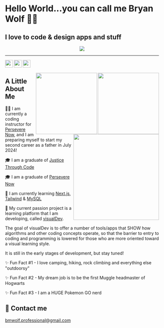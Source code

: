 # Hello World...you can call me Bryan Wolf 🐺👋
## I love to code & design apps and stuff

<div align="center">
<a href="https://skillicons.dev"><img src="https://skillicons.dev/icons?i=html,,css,,sass,,tailwind,,bootstrap,,javascript,,regex,,jquery,,react,,redux,,next,,typescript,,nodejs,,express,,jest,,mongodb,,python,,django,,wordpress,,vscode,,git,,github,,gitlab&perline=23&theme=light"/></a>
</div>
<hr/>

<a href='https://github.com/bmwolf102990?tab=followers'><img src='https://img.shields.io/github/followers/bmwolf102990?style=social&label=Followers' height='25'></a> <img src='https://img.shields.io/github/forks/bmwolf102990/visualDev?style=social&label=Forks' height='25'> <img src='https://img.shields.io/github/stars/bmwolf102990?style=social&label=Stars' height='25'>

<img src="https://github-readme-stats-sigma-five.vercel.app/api?username=bmwolf102990&count_private=true&show_icons=true&theme=dark" height="200" align="right">
<img src="https://github-readme-streak-stats.herokuapp.com/?user=bmwolf102990&theme=dark" height="200" align="right">
<img src="https://github-readme-stats.vercel.app/api/top-langs/?username=bmwolf102990&layout=compact&theme=dark" height="280" align="right">

## A Little About Me
🧑‍💻 I am currently a coding instructor for [Persevere Now](https://perseverenow.org), and I am preparing myself to start my second career as a father in July 2024!

🎓 I am a graduate of [Justice Through Code](https://centerforjustice.columbia.edu/justicethroughcode)

🎓 I am a graduate of [Persevere Now](https://perseverenow.org)

🧠 I am currently learning [Next.js](https://nextjs.org), [Tailwind](https://tailwindcss.com) & [MySQL](https://www.mysql.com)

🚀 My current passion project is a learning platform that I am developing, called [visualDev](https://github.com/bmwolf102990/visualDev).

The goal of visualDev is to offer a number of tools/apps that SHOW how algorithms and other coding concepts operate, so that the barrier to entry to coding and programming is lowered for those who are more oriented toward a visual learning style.

It is still in the early stages of development, but stay tuned!

✨ Fun Fact #1 - I love camping, hiking, rock climbing and everything else "outdoorsy"

✨ Fun Fact #2 - My dream job is to be the first Muggle headmaster of Hogwarts

✨ Fun Fact #3 - I am a HUGE Pokemon GO nerd

## 📧 Contact me
[bmwolf.professional@gmail.com](mailto:bmwolf.professional@gmail.com)
